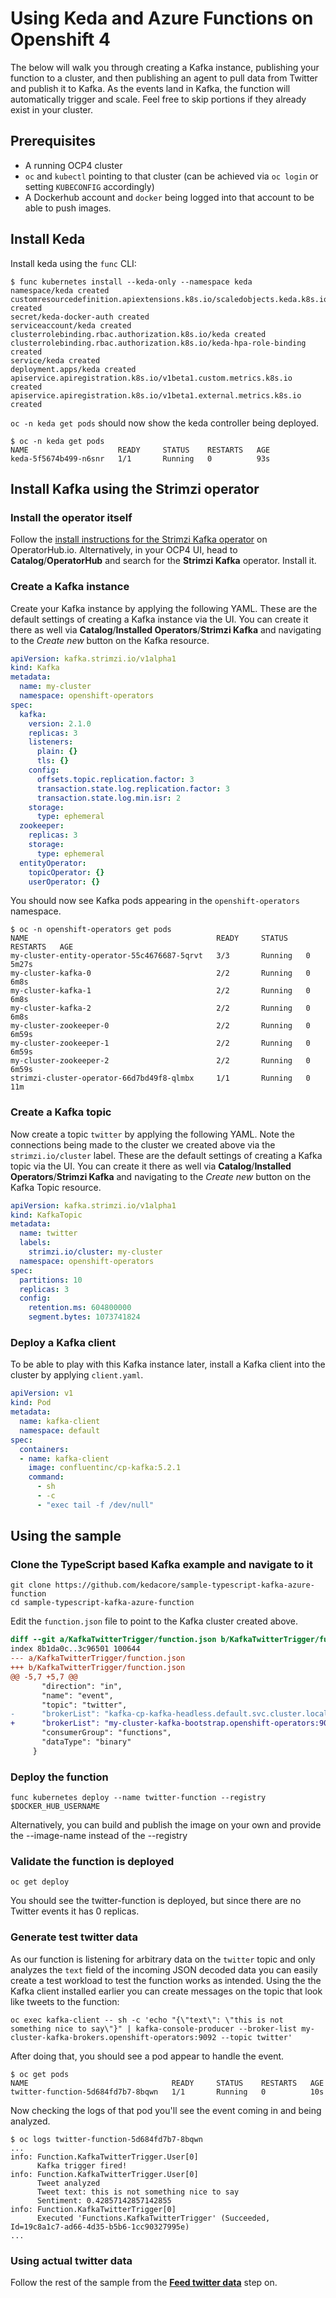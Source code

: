 # Using Keda and Azure Functions on Openshift 4

The below will walk you through creating a Kafka instance, publishing your function to a cluster, and then publishing an agent to pull data from Twitter and publish it to Kafka. As the events land in Kafka, the function will automatically trigger and scale. Feel free to skip portions if they already exist in your cluster.

## Prerequisites

- A running OCP4 cluster
- `oc` and `kubectl` pointing to that cluster (can be achieved via `oc login` or setting `KUBECONFIG` accordingly)
- A Dockerhub account and `docker` being logged into that account to be able to push images.

## Install Keda

Install keda using the `func` CLI:

```console
$ func kubernetes install --keda-only --namespace keda
namespace/keda created
customresourcedefinition.apiextensions.k8s.io/scaledobjects.keda.k8s.io created
secret/keda-docker-auth created
serviceaccount/keda created
clusterrolebinding.rbac.authorization.k8s.io/keda created
clusterrolebinding.rbac.authorization.k8s.io/keda-hpa-role-binding created
service/keda created
deployment.apps/keda created
apiservice.apiregistration.k8s.io/v1beta1.custom.metrics.k8s.io created
apiservice.apiregistration.k8s.io/v1beta1.external.metrics.k8s.io created
```

`oc -n keda get pods` should now show the keda controller being deployed.

```console
$ oc -n keda get pods
NAME                    READY     STATUS    RESTARTS   AGE
keda-5f5674b499-n6snr   1/1       Running   0          93s
```

## Install Kafka using the Strimzi operator

### Install the operator itself

Follow the [install instructions for the Strimzi Kafka operator](https://operatorhub.io/operator/stable/strimzi-cluster-operator.v0.11.1) on OperatorHub.io. Alternatively, in your OCP4 UI, head to **Catalog**/**OperatorHub** and search for the **Strimzi Kafka** operator. Install it.

### Create a Kafka instance

Create your Kafka instance by applying the following YAML. These are the default settings of creating a Kafka instance via the UI. You can create it there as well via **Catalog**/**Installed Operators**/**Strimzi Kafka** and navigating to the *Create new* button on the Kafka resource.

```yaml
apiVersion: kafka.strimzi.io/v1alpha1
kind: Kafka
metadata:
  name: my-cluster
  namespace: openshift-operators
spec:
  kafka:
    version: 2.1.0
    replicas: 3
    listeners:
      plain: {}
      tls: {}
    config:
      offsets.topic.replication.factor: 3
      transaction.state.log.replication.factor: 3
      transaction.state.log.min.isr: 2
    storage:
      type: ephemeral
  zookeeper:
    replicas: 3
    storage:
      type: ephemeral
  entityOperator:
    topicOperator: {}
    userOperator: {}
```

You should now see Kafka pods appearing in the `openshift-operators` namespace.

```console
$ oc -n openshift-operators get pods
NAME                                          READY     STATUS    RESTARTS   AGE
my-cluster-entity-operator-55c4676687-5qrvt   3/3       Running   0          5m27s
my-cluster-kafka-0                            2/2       Running   0          6m8s
my-cluster-kafka-1                            2/2       Running   0          6m8s
my-cluster-kafka-2                            2/2       Running   0          6m8s
my-cluster-zookeeper-0                        2/2       Running   0          6m59s
my-cluster-zookeeper-1                        2/2       Running   0          6m59s
my-cluster-zookeeper-2                        2/2       Running   0          6m59s
strimzi-cluster-operator-66d7bd49f8-qlmbx     1/1       Running   0          11m
```

### Create a Kafka topic

Now create a topic `twitter` by applying the following YAML. Note the connections being made to the cluster we created above via the `strimzi.io/cluster` label. These are the default settings of creating a Kafka topic via the UI. You can create it there as well via **Catalog**/**Installed Operators**/**Strimzi Kafka** and navigating to the *Create new* button on the Kafka Topic resource.

```yaml
apiVersion: kafka.strimzi.io/v1alpha1
kind: KafkaTopic
metadata:
  name: twitter
  labels:
    strimzi.io/cluster: my-cluster
  namespace: openshift-operators
spec:
  partitions: 10
  replicas: 3
  config:
    retention.ms: 604800000
    segment.bytes: 1073741824
```

### Deploy a Kafka client

To be able to play with this Kafka instance later, install a Kafka client into the cluster by applying `client.yaml`.

```yaml
apiVersion: v1
kind: Pod
metadata:
  name: kafka-client
  namespace: default
spec:
  containers:
  - name: kafka-client
    image: confluentinc/cp-kafka:5.2.1
    command:
      - sh
      - -c
      - "exec tail -f /dev/null"
```

## Using the sample

### Clone the TypeScript based Kafka example and navigate to it

```
git clone https://github.com/kedacore/sample-typescript-kafka-azure-function
cd sample-typescript-kafka-azure-function
```

Edit the `function.json` file to point to the Kafka cluster created above.

```diff
diff --git a/KafkaTwitterTrigger/function.json b/KafkaTwitterTrigger/function.json
index 8b1da0c..3c96501 100644
--- a/KafkaTwitterTrigger/function.json
+++ b/KafkaTwitterTrigger/function.json
@@ -5,7 +5,7 @@
       "direction": "in",
       "name": "event",
       "topic": "twitter",
-      "brokerList": "kafka-cp-kafka-headless.default.svc.cluster.local:9092",
+      "brokerList": "my-cluster-kafka-bootstrap.openshift-operators:9092",
       "consumerGroup": "functions",
       "dataType": "binary"
     }
```

### Deploy the function

```
func kubernetes deploy --name twitter-function --registry $DOCKER_HUB_USERNAME
```

Alternatively, you can build and publish the image on your own and provide the --image-name instead of the --registry

### Validate the function is deployed

```
oc get deploy
```

You should see the twitter-function is deployed, but since there are no Twitter events it has 0 replicas.

### Generate test twitter data

As our function is listening for arbitrary data on the `twitter` topic and only analyzes the `text` field of the incoming JSON decoded data you can easily create a test workload to test the function works as intended. Using the the Kafka client installed earlier you can create messages on the topic that look like tweets to the function:

```
oc exec kafka-client -- sh -c 'echo "{\"text\": \"this is not something nice to say\"}" | kafka-console-producer --broker-list my-cluster-kafka-brokers.openshift-operators:9092 --topic twitter'
```

After doing that, you should see a pod appear to handle the event.

```console
$ oc get pods
NAME                                READY     STATUS    RESTARTS   AGE
twitter-function-5d684fd7b7-8bqwn   1/1       Running   0          10s
```

Now checking the logs of that pod you'll see the event coming in and being analyzed.

```console
$ oc logs twitter-function-5d684fd7b7-8bqwn
...
info: Function.KafkaTwitterTrigger.User[0]
      Kafka trigger fired!
info: Function.KafkaTwitterTrigger.User[0]
      Tweet analyzed
      Tweet text: this is not something nice to say
      Sentiment: 0.42857142857142855
info: Function.KafkaTwitterTrigger[0]
      Executed 'Functions.KafkaTwitterTrigger' (Succeeded, Id=19c8a1c7-ad66-4d35-b5b6-1cc90327995e)
...
```

### Using actual twitter data

Follow the rest of the sample from the [**Feed twitter data**](https://github.com/kedacore/sample-typescript-kafka-azure-function#feed-twitter-data) step on.
